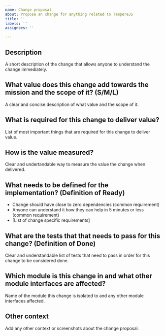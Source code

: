```yaml
---
name: Change proposal
about: Propose an change for anything related to TampereJS
title: ''
labels: ''
assignees: ''

---
```


## Description
A short description of the change that allows anyone to understand the change immediately.

## What value does this change add towards the mission and the scope of it? (S/M/L)
A clear and concise description of what value and the scope of it.

## What is required for this change to deliver value?
List of most important things that are required for this change to deliver value.

## How is the value measured?
Clear and undertandable way to measure the value the change when delivered.

## What needs to be defined for the implementation? (Definition of Ready)
- Change should have close to zero dependencies (common requirement)
- Anyone can understand it how they can help in 5 minutes or less (common requirement)
- [List of change specific requirements]

## What are the tests that that needs to pass for this change? (Definition of Done)
Clear and understandable list of tests that need to pass in order for this change to be considered
done.

## Which module is this change in and what other module interfaces are affected?
Name of the module this change is isolated to and any other module interfaces affected.

## Other context
Add any other context or screenshots about the change proposal.
